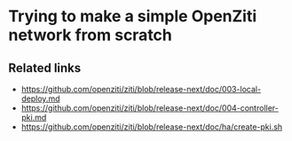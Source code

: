 # Trying to make a simple OpenZiti network from scratch

## Related links
- https://github.com/openziti/ziti/blob/release-next/doc/003-local-deploy.md
- https://github.com/openziti/ziti/blob/release-next/doc/004-controller-pki.md
- https://github.com/openziti/ziti/blob/release-next/doc/ha/create-pki.sh
